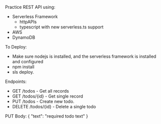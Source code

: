 Practice REST API using:

- Serverless Framework
  - httpAPIs
  - typescript with new serverless.ts support
- AWS
- DynamoDB

To Deploy:

- Make sure nodejs is installed, and the serverless framework is installed and configured
- npm install
- sls deploy.

Endpoints:

- GET /todos - Get all records
- GET /todos/{id} - Get single record
- PUT /todos - Create new todo.
- DELETE /todos/{id} - Delete a single todo

PUT Body:
{
"text": "required todo text"
}
